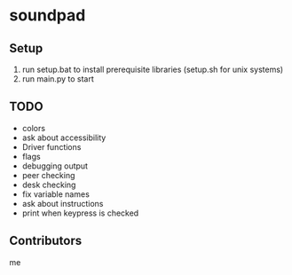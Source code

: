 # soundpad

## Setup
1. run setup.bat to install prerequisite libraries (setup.sh for unix systems)
2. run main.py to start

## TODO
- colors
- ask about accessibility
- Driver functions
- flags
- debugging output
- peer checking
- desk checking
- fix variable names
- ask about instructions
- print when keypress is checked

## Contributors
me
